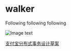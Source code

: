 # walker
Following following following

![Image text](https://github.com/devpage/walker/blob/master/_doc/alipay_tcc.png)

[支付宝分布式事务设计草案](http://www.doc88.com/p-9002399630173.html)